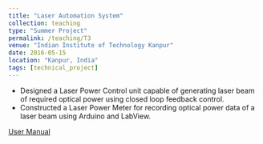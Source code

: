 ```yaml
---
title: "Laser Automation System"
collection: teaching
type: "Summer Project"
permalink: /teaching/T3
venue: "Indian Institute of Technology Kanpur"
date: 2016-05-15
location: "Kanpur, India"
tags: [technical_project]
---
```


* Designed a Laser Power Control unit capable of generating laser beam of required optical power using closed loop feedback control.
* Constructed a Laser Power Meter for recording optical power data of a laser beam using Arduino and LabView.

[User Manual](http://shubhg1996.github.io/files/las_man.pdf)